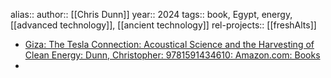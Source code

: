 alias::
author:: [[Chris Dunn]]
year:: 2024
tags:: book, Egypt, energy, [[advanced technology]], [[ancient technology]]
rel-projects:: [[freshAlts]]

- [Giza: The Tesla Connection: Acoustical Science and the Harvesting of Clean Energy: Dunn, Christopher: 9781591434610: Amazon.com: Books](https://www.amazon.com/Giza-Connection-Acoustical-Science-Harvesting/dp/1591434610/ref=pd_bxgy_d_sccl_2/140-9363658-7761044?pd_rd_w=7ELSl&content-id=amzn1.sym.9713b09e-9eac-42a7-88bb-ecfe516a6b92&pf_rd_p=9713b09e-9eac-42a7-88bb-ecfe516a6b92&pf_rd_r=NK0MNZX5ZD7TTDVFB10D&pd_rd_wg=CuSUL&pd_rd_r=ae471d68-ee93-4a96-bbf0-23160234bb51&pd_rd_i=1591434610&psc=1)
-
